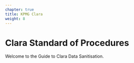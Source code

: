 ```yaml
---
chapter: true
title: KPMG Clara
weight: 8
---
```



# Clara Standard of Procedures
Welcome to the Guide to Clara Data Sanitisation.
